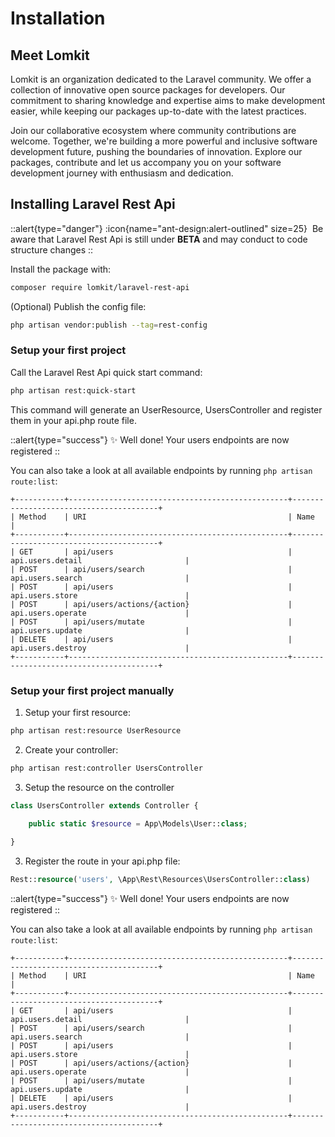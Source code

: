 # Installation

## Meet Lomkit

Lomkit is an organization dedicated to the Laravel community. We offer a collection of innovative open source packages for developers. Our commitment to sharing knowledge and expertise aims to make development easier, while keeping our packages up-to-date with the latest practices.

Join our collaborative ecosystem where community contributions are welcome. Together, we're building a more powerful and inclusive software development future, pushing the boundaries of innovation. Explore our packages, contribute and let us accompany you on your software development journey with enthusiasm and dedication.

## Installing Laravel Rest Api

::alert{type="danger"}
:icon{name="ant-design:alert-outlined" size=25}&nbsp;
Be aware that Laravel Rest Api is still under **BETA** and may conduct to code structure changes
::

Install the package with:

```bash
composer require lomkit/laravel-rest-api
```

(Optional) Publish the config file:
```bash
php artisan vendor:publish --tag=rest-config
```

### Setup your first project

Call the Laravel Rest Api quick start command:

```bash
php artisan rest:quick-start
```

This command will generate an UserResource, UsersController and register them in your api.php route file.

::alert{type="success"}
✨ Well done! Your users endpoints are now registered
::

You can also take a look at all available endpoints by running `php artisan route:list`:
```
+-----------+-------------------------------------------------+----------------------------------------+  
| Method    | URI                                             | Name                                   |  
+-----------+-------------------------------------------------+----------------------------------------+  
| GET       | api/users                                       | api.users.detail                       |  
| POST      | api/users/search                                | api.users.search                       |  
| POST      | api/users                                       | api.users.store                        |  
| POST      | api/users/actions/{action}                      | api.users.operate                      |  
| POST      | api/users/mutate                                | api.users.update                       |  
| DELETE    | api/users                                       | api.users.destroy                      |  
+-----------+-------------------------------------------------+----------------------------------------+
```

### Setup your first project manually

1. Setup your first resource:

```bash
php artisan rest:resource UserResource
```

2. Create your controller:

```bash
php artisan rest:controller UsersController
```

3. Setup the resource on the controller

```php
class UsersController extends Controller {

    public static $resource = App\Models\User::class;
    
}
```

3. Register the route in your api.php file:

```php [api.php]
Rest::resource('users', \App\Rest\Resources\UsersController::class)
```

::alert{type="success"}
✨ Well done! Your users endpoints are now registered
::

You can also take a look at all available endpoints by running `php artisan route:list`:  
```
+-----------+-------------------------------------------------+----------------------------------------+  
| Method    | URI                                             | Name                                   |  
+-----------+-------------------------------------------------+----------------------------------------+  
| GET       | api/users                                       | api.users.detail                       |  
| POST      | api/users/search                                | api.users.search                       |  
| POST      | api/users                                       | api.users.store                        |  
| POST      | api/users/actions/{action}                      | api.users.operate                      |  
| POST      | api/users/mutate                                | api.users.update                       |  
| DELETE    | api/users                                       | api.users.destroy                      |  
+-----------+-------------------------------------------------+----------------------------------------+
```

